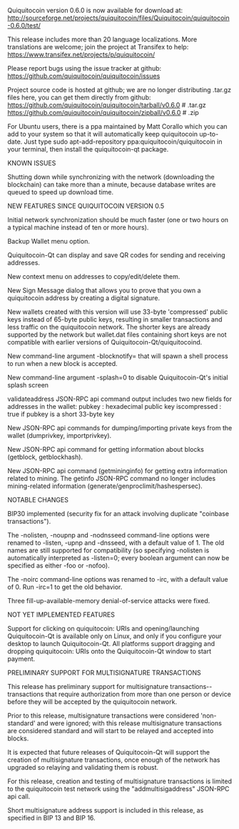 Quiquitocoin version 0.6.0 is now available for download at:
http://sourceforge.net/projects/quiquitocoin/files/Quiquitocoin/quiquitocoin-0.6.0/test/

This release includes more than 20 language localizations.
More translations are welcome; join the
project at Transifex to help:
https://www.transifex.net/projects/p/quiquitocoin/

Please report bugs using the issue tracker at github:
https://github.com/quiquitocoin/quiquitocoin/issues

Project source code is hosted at github; we are no longer
distributing .tar.gz files here, you can get them
directly from github:
https://github.com/quiquitocoin/quiquitocoin/tarball/v0.6.0  # .tar.gz
https://github.com/quiquitocoin/quiquitocoin/zipball/v0.6.0  # .zip

For Ubuntu users, there is a ppa maintained by Matt Corallo which
you can add to your system so that it will automatically keep
quiquitocoin up-to-date.  Just type
sudo apt-add-repository ppa:quiquitocoin/quiquitocoin
in your terminal, then install the quiquitocoin-qt package.


KNOWN ISSUES

Shutting down while synchronizing with the network
(downloading the blockchain) can take more than a minute,
because database writes are queued to speed up download
time.


NEW FEATURES SINCE QUIQUITOCOIN VERSION 0.5

Initial network synchronization should be much faster
(one or two hours on a typical machine instead of ten or more
hours).

Backup Wallet menu option.

Quiquitocoin-Qt can display and save QR codes for sending
and receiving addresses.

New context menu on addresses to copy/edit/delete them.

New Sign Message dialog that allows you to prove that you
own a quiquitocoin address by creating a digital
signature.

New wallets created with this version will
use 33-byte 'compressed' public keys instead of
65-byte public keys, resulting in smaller
transactions and less traffic on the quiquitocoin
network. The shorter keys are already supported
by the network but wallet.dat files containing
short keys are not compatible with earlier
versions of Quiquitocoin-Qt/quiquitocoind.

New command-line argument -blocknotify=<command>
that will spawn a shell process to run <command> 
when a new block is accepted.

New command-line argument -splash=0 to disable
Quiquitocoin-Qt's initial splash screen

validateaddress JSON-RPC api command output includes
two new fields for addresses in the wallet:
pubkey : hexadecimal public key
iscompressed : true if pubkey is a short 33-byte key

New JSON-RPC api commands for dumping/importing
private keys from the wallet (dumprivkey, importprivkey).

New JSON-RPC api command for getting information about
blocks (getblock, getblockhash).

New JSON-RPC api command (getmininginfo) for getting
extra information related to mining. The getinfo
JSON-RPC command no longer includes mining-related
information (generate/genproclimit/hashespersec).



NOTABLE CHANGES

BIP30 implemented (security fix for an attack involving
duplicate "coinbase transactions").

The -nolisten, -noupnp and -nodnsseed command-line
options were renamed to -listen, -upnp and -dnsseed,
with a default value of 1. The old names are still
supported for compatibility (so specifying -nolisten
is automatically interpreted as -listen=0; every
boolean argument can now be specified as either
-foo or -nofoo).

The -noirc command-line options was renamed to
-irc, with a default value of 0. Run -irc=1 to
get the old behavior.

Three fill-up-available-memory denial-of-service
attacks were fixed.


NOT YET IMPLEMENTED FEATURES

Support for clicking on quiquitocoin: URIs and
opening/launching Quiquitocoin-Qt is available only on Linux,
and only if you configure your desktop to launch
Quiquitocoin-Qt. All platforms support dragging and dropping
quiquitocoin: URIs onto the Quiquitocoin-Qt window to start
payment.


PRELIMINARY SUPPORT FOR MULTISIGNATURE TRANSACTIONS

This release has preliminary support for multisignature
transactions-- transactions that require authorization
from more than one person or device before they
will be accepted by the quiquitocoin network.

Prior to this release, multisignature transactions
were considered 'non-standard' and were ignored;
with this release multisignature transactions are
considered standard and will start to be relayed
and accepted into blocks.

It is expected that future releases of Quiquitocoin-Qt
will support the creation of multisignature transactions,
once enough of the network has upgraded so relaying
and validating them is robust.

For this release, creation and testing of multisignature
transactions is limited to the quiquitocoin test network using
the "addmultisigaddress" JSON-RPC api call.

Short multisignature address support is included in this
release, as specified in BIP 13 and BIP 16.

